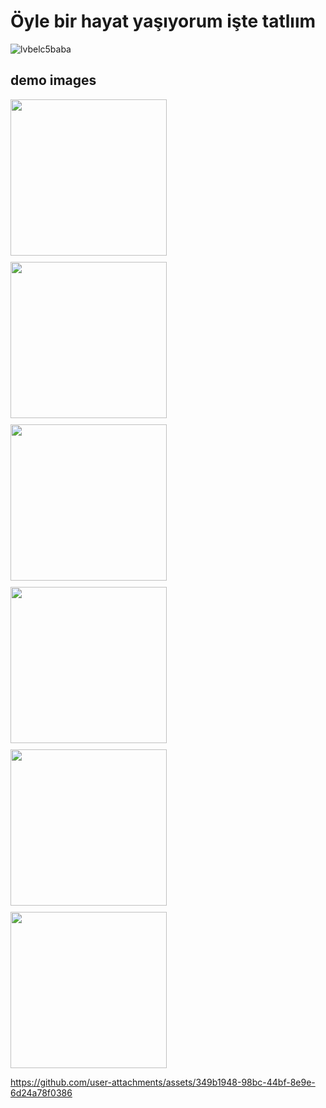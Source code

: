 # Öyle bir hayat yaşıyorum işte tatlıım

![lvbelc5baba](https://github.com/user-attachments/assets/dc93dfdb-48c3-4385-bcca-5a4f31f77490)

## demo images
<div style="display: flex; gap: 10px; flex-wrap: wrap;">
  <img src="https://github.com/user-attachments/assets/5e64028c-d71c-4666-845d-c8fc2364f098" width="250" />
  <img src="https://github.com/user-attachments/assets/f5cf856b-8a05-47ee-938f-ab79aadb8b86" width="250" />
  <img src="https://github.com/user-attachments/assets/b15ae557-03fe-4b47-a7f9-d10339bbc91c" width="250" />
   <img src="https://github.com/user-attachments/assets/df1143b1-0f50-4417-b068-3f38ba4246d2" width="250" />
  <img src="https://github.com/user-attachments/assets/ecd02674-4e0f-44ab-b402-89f691903ba1" width="250" />
  <img src="https://github.com/user-attachments/assets/c5c66c9c-95ca-4391-aeae-6f1454b94d63" width="250" />
</div>

https://github.com/user-attachments/assets/349b1948-98bc-44bf-8e9e-6d24a78f0386

